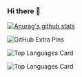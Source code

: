 ### Hi there 👋

<!--
**ikkei12/ikkei12** is a ✨ _special_ ✨ repository because its `README.md` (this file) appears on your GitHub profile.

Here are some ideas to get you started:

- 🔭 I’m currently working on ...
- 🌱 I’m currently learning ...
- 👯 I’m looking to collaborate on ...
- 🤔 I’m looking for help with ...
- 💬 Ask me about ...
- 📫 How to reach me: ...
- 😄 Pronouns: ...
- ⚡ Fun fact: ...
-->

[![Anurag's github stats](https://github-readme-stats.vercel.app/api?username=ikkei12)](https://github.com/anuraghazra/github-readme-stats)

![GitHub Extra Pins](https://github-readme-stats.vercel.app/api/pin/?username=ikkei12&repo=papyrus)

![Top Languages Card](https://github-readme-stats.vercel.app/api/top-langs/?username=ikkei12)

![Top Languages Card](https://github-readme-stats.vercel.app/api/top-langs/?username=ikkei12)

